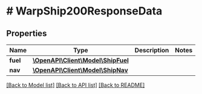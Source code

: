 # # WarpShip200ResponseData

## Properties

Name | Type | Description | Notes
------------ | ------------- | ------------- | -------------
**fuel** | [**\OpenAPI\Client\Model\ShipFuel**](ShipFuel.md) |  |
**nav** | [**\OpenAPI\Client\Model\ShipNav**](ShipNav.md) |  |

[[Back to Model list]](../../README.md#models) [[Back to API list]](../../README.md#endpoints) [[Back to README]](../../README.md)
